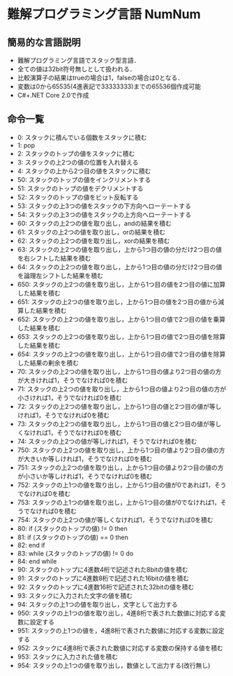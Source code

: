 # 難解プログラミング言語 NumNum
## 簡易的な言語説明
* 難解プログラミング言語でスタック型言語．
* 全ての値は32bit符号無しとして扱われる．
* 比較演算子の結果はtrueの場合は1，falseの場合は0となる．
* 変数は0から65535(4進表記で33333333)までの65536個作成可能
* C#+.NET Core 2.0で作成

## 命令一覧
* 0: スタックに積んでいる個数をスタックに積む
* 1: pop
* 2: スタックのトップの値をスタックに積む
* 3: スタックの上2つの値の位置を入れ替える
* 4: スタックの上から2つ目の値をスタックに積む
* 50: スタックのトップの値をインクリメントする
* 51: スタックのトップの値をデクリメントする
* 52: スタックのトップの値をビット反転する
* 53: スタックの上3つの値をスタックの下方向へローテートする
* 54: スタックの上3つの値をスタックの上方向へローテートする
* 60: スタックの上2つの値を取り出し，andの結果を積む
* 61: スタックの上2つの値を取り出し，orの結果を積む
* 62: スタックの上2つの値を取り出し，xorの結果を積む
* 63: スタックの上2つの値を取り出し，上から1つ目の値の分だけ2つ目の値を右シフトした結果を積む
* 64: スタックの上2つの値を取り出し，上から1つ目の値の分だけ2つ目の値を論理左シフトした結果を積む
* 650: スタックの上2つの値を取り出し，上から1つ目の値を2つ目の値に加算した結果を積む
* 651: スタックの上2つの値を取り出し，上から1つ目の値を2つ目の値から減算した結果を積む
* 652: スタックの上2つの値を取り出し，上から1つ目の値で2つ目の値を乗算した結果を積む
* 653: スタックの上2つの値を取り出し，上から1つ目の値で2つ目の値を除算した結果を積む
* 654: スタックの上2つの値を取り出し，上から1つ目の値で2つ目の値を除算した結果の剰余を積む
* 70: スタックの上2つの値を取り出し，上から1つ目の値より2つ目の値の方が大きければ1，そうでなければ0を積む
* 71: スタックの上2つの値を取り出し，上から1つ目の値より2つ目の値の方が小さければ1，そうでなければ0を積む
* 72: スタックの上2つの値を取り出し，上から1つ目の値と2つ目の値が等しければ1，そうでなければ0を積む
* 73: スタックの上2つの値を取り出し，上から1つ目の値と2つ目の値が等しくなければ1，そうでなければ0を積む
* 74: スタックの上2つの値が等しければ1，そうでなければ0を積む
* 750: スタックの上2つの値を取り出し，上から1つ目の値より2つ目の値の方が大きいか等しければ1，そうでなければ0を積む
* 751: スタックの上2つの値を取り出し，上から1つ目の値より2つ目の値の方が小さいか等しければ1，そうでなければ0を積む
* 752: スタックの上1つの値を取り出し，上から1つ目の値が0であれば1，そうでなければ0を積む
* 753: スタックの上1つの値を取り出し，上から1つ目の値が0でなければ1，そうでなければ0を積む
* 754: スタックの上2つの値が等しくなければ1，そうでなければ0を積む
* 80: if (スタックのトップの値) != 0 then
* 81: if (スタックのトップの値) == 0 then
* 82: end if
* 83: while (スタックのトップの値) != 0 do
* 84: end while
* 90: スタックのトップに4進数4桁で記述された8bitの値を積む
* 91: スタックのトップに4進数8桁で記述された16bitの値を積む
* 92: スタックのトップに4進数16桁で記述された32bitの値を積む
* 93: スタックに入力された文字の値を積む
* 94: スタックの上1つの値を取り出し，文字として出力する
* 950: スタックの上1つの値を取り出し，4進8桁で表された数値に対応する変数に設定する
* 951: スタックの上1つの値を，4進8桁で表された数値に対応する変数に設定する
* 952: スタックに4進8桁で表された数値に対応する変数の保持する値を積む
* 953: スタックに入力された値を積む
* 954: スタックの上1つの値を取り出し，数値として出力する(改行無し)

